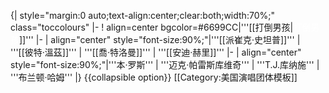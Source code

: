 {| style="margin:0 auto;text-align:center;clear:both;width:70%;"  class="toccolours"
|- 
! align=center bgcolor=#6699CC|'''[[打倒男孩|<font color="white">打倒男孩</font>]]'''
|-
| align="center" style="font-size:90%;"|'''[[派崔克·史坦普]]''' | '''[[彼特·溫茲]]''' | '''[[喬·特洛曼]]''' | '''[[安迪·赫里]]'''
|-
| align="center" style="font-size:90%;"|'''本·罗斯''' | '''迈克·帕雷斯库维奇''' | '''T.J.库纳施''' | '''布兰顿·哈姆'''
|}
<noinclude>
{{collapsible option}}
[[Category:美国演唱团体模板]]
</noinclude>